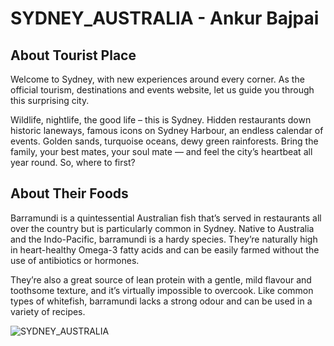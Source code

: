 # SYDNEY_AUSTRALIA - Ankur Bajpai

## About Tourist Place 
Welcome to Sydney, with new experiences around every corner. As the official tourism, destinations and events website, let us guide you through this surprising city.

 

Wildlife, nightlife, the good life – this is Sydney. Hidden restaurants down historic laneways, famous icons on Sydney Harbour, an endless calendar of events. Golden sands, turquoise oceans, dewy green rainforests. Bring the family, your best mates, your soul mate — and feel the city’s heartbeat all year round. So, where to first?

## About Their Foods
Barramundi is a quintessential Australian fish that’s served in restaurants all over the country but is particularly common in Sydney. Native to Australia and the Indo-Pacific, barramundi is a hardy species. They’re naturally high in heart-healthy Omega-3 fatty acids and can be easily farmed without the use of antibiotics or hormones.

They’re also a great source of lean protein with a gentle, mild flavour and toothsome texture, and it’s virtually impossible to overcook. Like common types of whitefish, barramundi lacks a strong odour and can be used in a variety of recipes.

<img align="center" src="https://www.sydney.com/sites/sydney/files/styles/gallery_default/public/2021-10/174765%20-%20Sea%20Cliff%20Bridge%20-%20Clifton%20-%20South%20Coast%20-%20DNSW%20-%20Expert%20Guide%20-%20Grand%20Pacific%20Drive.webp?itok=mKyHk3hl" alt="SYDNEY_AUSTRALIA"/>

<!--Example: <img align="center" src="https://lotustours.in/assets/img/taj/photo-room-detail-1.jpg" alt="Taj Mahal"/> -->
